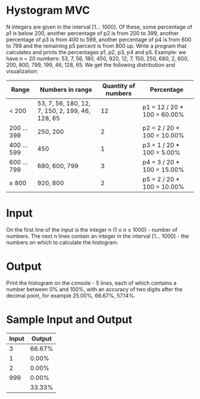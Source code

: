 # Hystogram MVC

N integers are given in the interval [1… 1000]. Of these, some percentage of p1 is below 200, another percentage of p2 is from 200 to 399, another percentage of p3 is from 400 to 599, another percentage of p4 is from 600 to 799 and the remaining p5 percent is from 800 up. Write a program that calculates and prints the percentages p1, p2, p3, p4 and p5.
Example: we have n = 20 numbers: 53, 7, 56, 180, 450, 920, 12, 7, 150, 250, 680, 2, 600, 200, 800, 799, 199, 46, 128, 65. We get the following distribution and visualization:

| Range | Numbers in range | Quantity of numbers| Percentage |
| --- | --- | --- | --- |
| < 200 | 53, 7, 56, 180, 12, 7, 150, 2, 199, 46, 128, 65 | 12 | p1 = 12 / 20 * 100 = 60.00% |
| 200 … 399 | 250, 200 | 2 | p2 = 2 / 20 * 100 = 10.00% |
| 400 … 599 | 450 | 1 | p3 = 1 / 20 * 100 = 5.00% |
| 600 … 799 | 680, 600, 799 | 3 | p4 = 3 / 20 * 100 = 15.00% |
| ≥ 800 | 920, 800 | 2 | p5 = 2 / 20 * 100 = 10.00% |

# Input

On the first line of the input is the integer n (1 ≤ n ≤ 1000) - number of numbers. The next n lines contain an integer in the interval [1… 1000] - the numbers on which to calculate the histogram.

# Output

Print the histogram on the console - 5 lines, each of which contains a number between 0% and 100%, with an accuracy of two digits after the decimal point, for example 25.00%, 66.67%, 57.14%.

# Sample Input and Output

| Input | Output |
| --- | --- |
| 3 | 66.67% |
| 1 | 0.00% |
| 2 | 0.00% |
| 999 | 0.00% |
|   | 33.33% |
